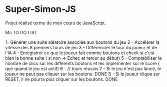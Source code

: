 # Super-Simon-JS

Projet réalisé terme de mon cours de JavaScript.

Ma TO DO LIST

1- Générer une suite aléatoire associée aux boutons du jeu
2 - Accélérer la vitesse des 8 premiers tours de jeu
3 - Différencier le tour du joueur et de l'IA
4 - Enregistrer ce que le joueur fait comme boutons et check si c'est bien la bonne suite ( si non -> Echec et retour au début)
5 - Comptabiliser le nombre de clics sur les différents boutons et les implémenter sur le score ( que quand le jeu est actif)
6 - //                         tours réussis
7 - Si le jeu n'est pas lancé, le joueur ne peut pas cliquer sur les boutons. DONE
8 - Si le joueur clique sur RESET, il ne pourra plus cliquer sur les boutons. DONE
